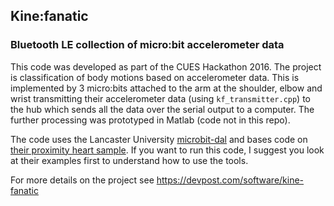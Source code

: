 ## Kine:fanatic
### Bluetooth LE collection of micro:bit accelerometer data

This code was developed as part of the CUES Hackathon 2016. The project is classification of body motions based on accelerometer data. This is implemented by 3 micro:bits attached to the arm at the shoulder, elbow and wrist transmitting their accelerometer data (using `kf_transmitter.cpp`) to the hub which sends all the data over the serial output to a computer. The further processing was prototyped in Matlab (code not in this repo).

The code uses the Lancaster University [microbit-dal](https://github.com/lancaster-university/microbit-dal) and bases code on [their proximity heart sample](https://github.com/lancaster-university/microbit-samples/tree/master/source/examples/proximity-heart). If you want to run this code, I suggest you look at their examples first to understand how to use the tools.

For more details on the project see https://devpost.com/software/kine-fanatic
